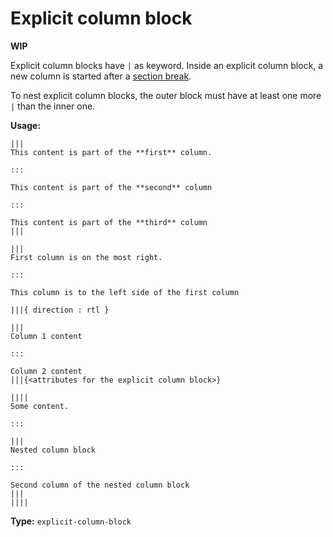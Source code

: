 # Explicit column block

**WIP**

Explicit column blocks have `|` as keyword.
Inside an explicit column block, a new column is started after a [section break](/markup/blocks/separators/section-break.md).

To nest explicit column blocks, the outer block must have at least one more `|` than the inner one.

**Usage:**

```
|||
This content is part of the **first** column.

:::

This content is part of the **second** column

:::

This content is part of the **third** column
|||

|||
First column is on the most right.

:::

This column is to the left side of the first column

|||{ direction : rtl }

|||
Column 1 content

:::

Column 2 content
|||{<attributes for the explicit column block>}

||||
Some content.

:::

|||
Nested column block

:::

Second column of the nested column block
|||
||||
```

**Type:** `explicit-column-block`
